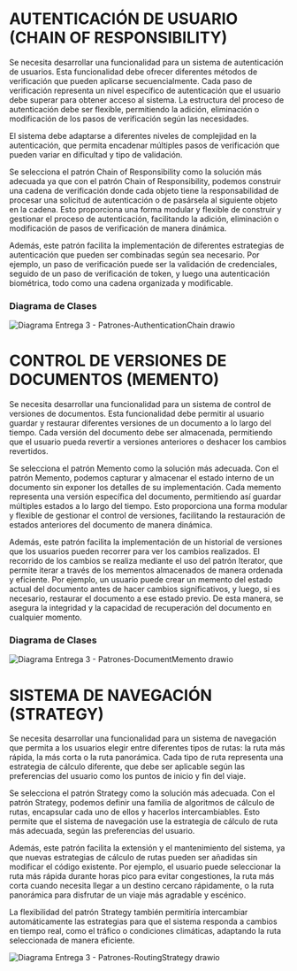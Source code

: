 # AUTENTICACIÓN DE USUARIO (CHAIN OF RESPONSIBILITY) 

Se necesita desarrollar una funcionalidad para un sistema de autenticación de usuarios. Esta funcionalidad debe ofrecer diferentes métodos de verificación que pueden aplicarse secuencialmente. Cada paso de verificación representa un nivel específico de autenticación que el usuario debe superar para obtener acceso al sistema. La estructura del proceso de autenticación debe ser flexible, permitiendo la adición, eliminación o modificación de los pasos de verificación según las necesidades. 

El sistema debe adaptarse a diferentes niveles de complejidad en la autenticación, que permita encadenar múltiples pasos de verificación que pueden variar en dificultad y tipo de validación. 

Se selecciona el patrón Chain of Responsibility como la solución más adecuada ya que con el patrón Chain of Responsibility, podemos construir una cadena de verificación donde cada objeto tiene la responsabilidad de procesar una solicitud de autenticación o de pasársela al siguiente objeto en la cadena. Esto proporciona una forma modular y flexible de construir y gestionar el proceso de autenticación, facilitando la adición, eliminación o modificación de pasos de verificación de manera dinámica. 

Además, este patrón facilita la implementación de diferentes estrategias de autenticación que pueden ser combinadas según sea necesario. Por ejemplo, un paso de verificación puede ser la validación de credenciales, seguido de un paso de verificación de token, y luego una autenticación biométrica, todo como una cadena organizada y modificable. 

### Diagrama de Clases 

![Diagrama Entrega 3 - Patrones-AuthenticationChain drawio](https://github.com/SebastianCamargo-ITM/Implementacion-Patrones-Comportamentales/assets/160674875/95422c96-c853-4454-a971-9b9ac9732b82)




# CONTROL DE VERSIONES DE DOCUMENTOS (MEMENTO) 

Se necesita desarrollar una funcionalidad para un sistema de control de versiones de documentos. Esta funcionalidad debe permitir al usuario guardar y restaurar diferentes versiones de un documento a lo largo del tiempo. Cada versión del documento debe ser almacenada, permitiendo que el usuario pueda revertir a versiones anteriores o deshacer los cambios revertidos. 

Se selecciona el patrón Memento como la solución más adecuada. Con el patrón Memento, podemos capturar y almacenar el estado interno de un documento sin exponer los detalles de su implementación. Cada memento representa una versión específica del documento, permitiendo así guardar múltiples estados a lo largo del tiempo. Esto proporciona una forma modular y flexible de gestionar el control de versiones, facilitando la restauración de estados anteriores del documento de manera dinámica. 

Además, este patrón facilita la implementación de un historial de versiones que los usuarios pueden recorrer para ver los cambios realizados. El recorrido de los cambios se realiza mediante el uso del patrón Iterator, que permite iterar a través de los mementos almacenados de manera ordenada y eficiente. Por ejemplo, un usuario puede crear un memento del estado actual del documento antes de hacer cambios significativos, y luego, si es necesario, restaurar el documento a ese estado previo. De esta manera, se asegura la integridad y la capacidad de recuperación del documento en cualquier momento. 

### Diagrama de Clases 

![Diagrama Entrega 3 - Patrones-DocumentMemento drawio](https://github.com/SebastianCamargo-ITM/Implementacion-Patrones-Comportamentales/assets/160674875/0cf723f8-c2f6-48d4-9f19-e3346d4d8178)





# SISTEMA DE NAVEGACIÓN (STRATEGY) 

Se necesita desarrollar una funcionalidad para un sistema de navegación que permita a los usuarios elegir entre diferentes tipos de rutas: la ruta más rápida, la más corta o la ruta panorámica. Cada tipo de ruta representa una estrategia de cálculo diferente, que debe ser aplicable según las preferencias del usuario como los puntos de inicio y fin del viaje.  

Se selecciona el patrón Strategy como la solución más adecuada. Con el patrón Strategy, podemos definir una familia de algoritmos de cálculo de rutas, encapsular cada uno de ellos y hacerlos intercambiables. Esto permite que el sistema de navegación use la estrategia de cálculo de ruta más adecuada, según las preferencias del usuario. 

Además, este patrón facilita la extensión y el mantenimiento del sistema, ya que nuevas estrategias de cálculo de rutas pueden ser añadidas sin modificar el código existente. Por ejemplo, el usuario puede seleccionar la ruta más rápida durante horas pico para evitar congestiones, la ruta más corta cuando necesita llegar a un destino cercano rápidamente, o la ruta panorámica para disfrutar de un viaje más agradable y escénico. 

La flexibilidad del patrón Strategy también permitiría intercambiar automáticamente las estrategias para que el sistema responda a cambios en tiempo real, como el tráfico o condiciones climáticas, adaptando la ruta seleccionada de manera eficiente. 

![Diagrama Entrega 3 - Patrones-RoutingStrategy drawio](https://github.com/SebastianCamargo-ITM/Implementacion-Patrones-Comportamentales/assets/160674875/93362a27-60b2-485c-a1d6-77727dbf3a34)

 

